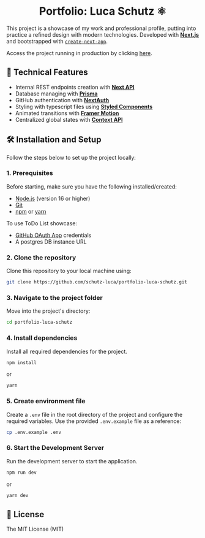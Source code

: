 <h1 align="center">Portfolio: Luca Schutz ⚛️</h1>

This project is a showcase of my work and professional profile, putting into practice a refined design with modern technologies. Developed with **[Next.js](https://nextjs.org/)** and bootstrapped with [`create-next-app`](https://github.com/vercel/next.js/tree/canary/packages/create-next-app).

Access the project running in production by clicking [here](https://portfolio-luca-schutz.vercel.app/).

## 🚀 Technical Features
- Internal REST endpoints creation with **[Next API](https://nextjs.org/docs/pages/building-your-application/routing/api-routes)**
- Database managing with **[Prisma](https://www.prisma.io/)**
- GitHub authentication with **[NextAuth](https://next-auth.js.org/)**
- Styling with typescript files using **[Styled Components](https://styled-components.com/)**
- Animated transitions with **[Framer Motion](https://motion.dev/)**
- Centralized global states with **[Context API](https://react.dev/reference/react/createContext)**

## 🛠️ Installation and Setup

Follow the steps below to set up the project locally:

### 1. Prerequisites
Before starting, make sure you have the following installed/created:
- [Node.js](https://nodejs.org/) (version 16 or higher)
- [Git](https://git-scm.com/)
- [npm](https://www.npmjs.com/) or [yarn](https://yarnpkg.com/)

To use ToDo List showcase:
- [GitHub OAuth App](https://docs.github.com/en/apps/oauth-apps/building-oauth-apps/authorizing-oauth-apps) credentials
- A postgres DB instance URL

### 2. Clone the repository
Clone this repository to your local machine using:

```bash
git clone https://github.com/schutz-luca/portfolio-luca-schutz.git
```

### 3. Navigate to the project folder
Move into the project's directory:

```bash
cd portfolio-luca-schutz
```

### 4. Install dependencies
Install all required dependencies for the project.

```bash
npm install
```

or

```bash
yarn
```

### 5. Create environment file
Create a `.env` file in the root directory of the project and configure the required variables. Use the provided `.env.example` file as a reference:

```bash
cp .env.example .env
```

### 6. Start the Development Server
Run the development server to start the application.

```bash
npm run dev
```

or

```bash
yarn dev
```

## 📄 License

The MIT License (MIT)
